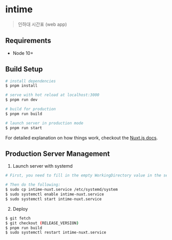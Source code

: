 # intime

> 인하대 시간표 (web app)

## Requirements

* Node 10+

## Build Setup

``` bash
# install dependencies
$ pnpm install

# serve with hot reload at localhost:3000
$ pnpm run dev

# build for production
$ pnpm run build

# launch server in production mode
$ pnpm run start
```

For detailed explanation on how things work, checkout the [Nuxt.js docs](https://nuxtjs.org).

## Production Server Management

1. Launch server with systemd

``` bash
# First, you need to fill in the empty WorkingDirectory value in the service file.

# Then do the following:
$ sudo cp intime-nuxt.service /etc/systemd/system
$ sudo systemctl enable intime-nuxt.service
$ sudo systemctl start intime-nuxt.service
```

2. Deploy

``` bash
$ git fetch
$ git checkout (RELEASE_VERSION)
$ pnpm run build
$ sudo systemctl restart intime-nuxt.service
```
